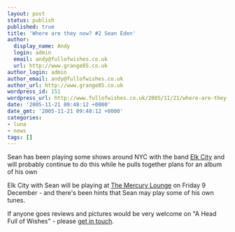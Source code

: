 ```yaml
---
layout: post
status: publish
published: true
title: 'Where are they now? #2 Sean Eden'
author:
  display_name: Andy
  login: admin
  email: andy@fullofwishes.co.uk
  url: http://www.grange85.co.uk
author_login: admin
author_email: andy@fullofwishes.co.uk
author_url: http://www.grange85.co.uk
wordpress_id: 151
wordpress_url: http://www.fullofwishes.co.uk/2005/11/21/where-are-they-now-2-sean-eden/
date: '2005-11-21 09:48:12 +0000'
date_gmt: '2005-11-21 09:48:12 +0000'
categories:
- luna
- news
tags: []
---
```

<p>Sean has been playing some shows around NYC with the band <a href="http://www.elkcity.net/">Elk City</a> and will probably continue to do this while he pulls together plans for an album of his own</p>
<p>Elk City with Sean will be playing at <a href="http://www.mercuryloungenyc.com/">The Mercury Lounge</a> on Friday 9 December - and there's been hints that Sean may play some of his own tunes.</p>
<p>If anyone goes reviews and pictures would be very welcome on "A Head Full of Wishes" - please <a href="/about/contact-me/">get  in touch</a>.</p>
